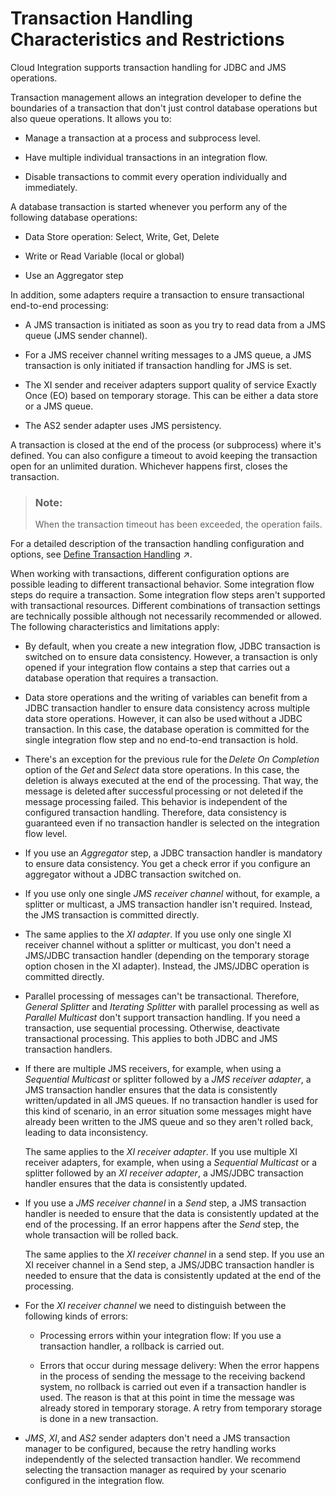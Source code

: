 <!-- loio2388efb12dfd4c6ca2473e8c7c730efc -->

# Transaction Handling Characteristics and Restrictions

Cloud Integration supports transaction handling for JDBC and JMS operations.

Transaction management allows an integration developer to define the boundaries of a transaction that don't just control database operations but also queue operations. It allows you to:

-   Manage a transaction at a process and subprocess level.

-   Have multiple individual transactions in an integration flow.

-   Disable transactions to commit every operation individually and immediately.


A database transaction is started whenever you perform any of the following database operations:

-   Data Store operation: Select, Write, Get, Delete

-   Write or Read Variable \(local or global\)

-   Use an Aggregator step


In addition, some adapters require a transaction to ensure transactional end-to-end processing:

-   A JMS transaction is initiated as soon as you try to read data from a JMS queue \(JMS sender channel\).

-   For a JMS receiver channel writing messages to a JMS queue, a JMS transaction is only initiated if transaction handling for JMS is set.

-   The XI sender and receiver adapters support quality of service Exactly Once \(EO\) based on temporary storage. This can be either a data store or a JMS queue.

-   The AS2 sender adapter uses JMS persistency.


A transaction is closed at the end of the process \(or subprocess\) where it's defined. You can also configure a timeout to avoid keeping the transaction open for an unlimited duration. Whichever happens first, closes the transaction.

> ### Note:  
> When the transaction timeout has been exceeded, the operation fails.

For a detailed description of the transaction handling configuration and options, see [Define Transaction Handling](https://help.sap.com/viewer/987273656c2f47d2aca4e0bfce26c594/Cloud/en-US/2a5d4bc3b5da46df84b26ac96450587b.html "You can configure transaction handling on integration process or local integration process level.") :arrow_upper_right:.

When working with transactions, different configuration options are possible leading to different transactional behavior. Some integration flow steps do require a transaction. Some integration flow steps aren't supported with transactional resources. Different combinations of transaction settings are technically possible although not necessarily recommended or allowed. The following characteristics and limitations apply:

-   By default, when you create a new integration flow, JDBC transaction is switched on to ensure data consistency. However, a transaction is only opened if your integration flow contains a step that carries out a database operation that requires a transaction.

-   Data store operations and the writing of variables can benefit from a JDBC transaction handler to ensure data consistency across multiple data store operations. However, it can also be used without a JDBC transaction. In this case, the database operation is committed for the single integration flow step and no end-to-end transaction is hold.

-   There's an exception for the previous rule for the *Delete On Completion* option of the *Get* and *Select* data store operations. In this case, the deletion is always executed at the end of the processing. That way, the message is deleted after successful processing or not deleted if the message processing failed. This behavior is independent of the configured transaction handling. Therefore, data consistency is guaranteed even if no transaction handler is selected on the integration flow level.

-   If you use an *Aggregator* step, a JDBC transaction handler is mandatory to ensure data consistency. You get a check error if you configure an aggregator without a JDBC transaction switched on.

-   If you use only one single *JMS receiver channel* without, for example, a splitter or multicast, a JMS transaction handler isn't required. Instead, the JMS transaction is committed directly.

-   The same applies to the *XI adapter*. If you use only one single XI receiver channel without a splitter or multicast, you don't need a JMS/JDBC transaction handler \(depending on the temporary storage option chosen in the XI adapter\). Instead, the JMS/JDBC operation is committed directly.

-   Parallel processing of messages can't be transactional. Therefore, *General Splitter* and *Iterating Splitter* with parallel processing as well as *Parallel Multicast* don't support transaction handling. If you need a transaction, use sequential processing. Otherwise, deactivate transactional processing. This applies to both JDBC and JMS transaction handlers.

-   If there are multiple JMS receivers, for example, when using a *Sequential Multicast* or splitter followed by a *JMS receiver adapter*, a JMS transaction handler ensures that the data is consistently written/updated in all JMS queues. If no transaction handler is used for this kind of scenario, in an error situation some messages might have already been written to the JMS queue and so they aren't rolled back, leading to data inconsistency.

    The same applies to the *XI receiver adapter*. If you use multiple XI receiver adapters, for example, when using a *Sequential Multicast* or a splitter followed by an *XI receiver adapter*, a JMS/JDBC transaction handler ensures that the data is consistently updated.

-   If you use a *JMS receiver channel* in a *Send* step, a JMS transaction handler is needed to ensure that the data is consistently updated at the end of the processing. If an error happens after the *Send* step, the whole transaction will be rolled back.

    The same applies to the *XI receiver channel* in a send step. If you use an XI receiver channel in a Send step, a JMS/JDBC transaction handler is needed to ensure that the data is consistently updated at the end of the processing.

-   For the *XI receiver channel* we need to distinguish between the following kinds of errors:

    -   Processing errors within your integration flow: If you use a transaction handler, a rollback is carried out.

    -   Errors that occur during message delivery: When the error happens in the process of sending the message to the receiving backend system, no rollback is carried out even if a transaction handler is used. The reason is that at this point in time the message was already stored in temporary storage. A retry from temporary storage is done in a new transaction.


-   *JMS*, *XI*, and *AS2* sender adapters don't need a JMS transaction manager to be configured, because the retry handling works independently of the selected transaction handler. We recommend selecting the transaction manager as required by your scenario configured in the integration flow.


